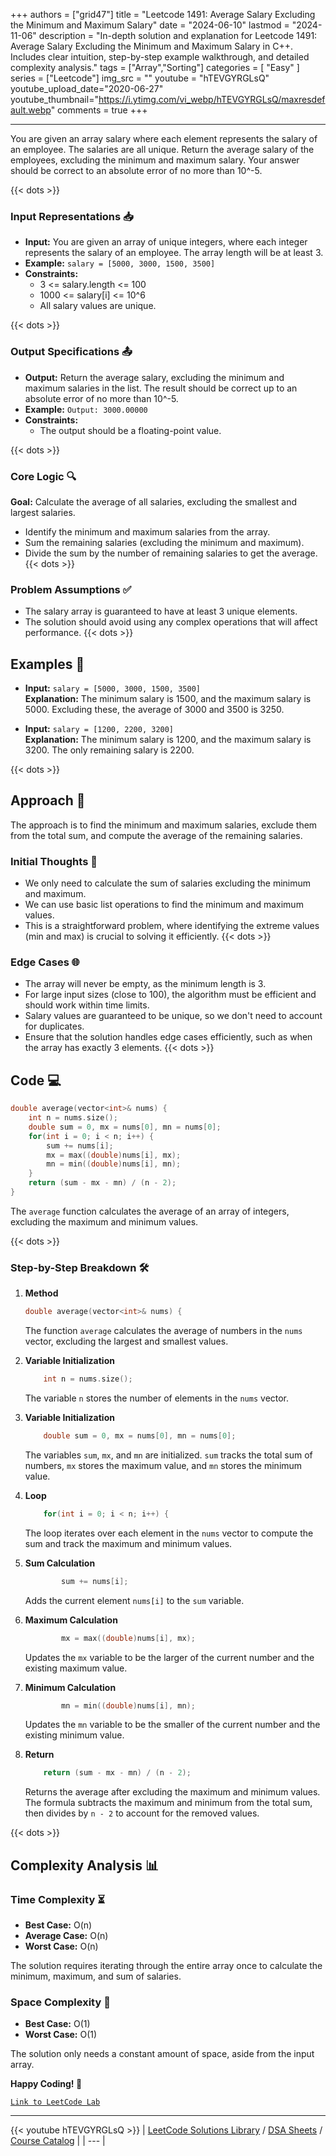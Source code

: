 
+++
authors = ["grid47"]
title = "Leetcode 1491: Average Salary Excluding the Minimum and Maximum Salary"
date = "2024-06-10"
lastmod = "2024-11-06"
description = "In-depth solution and explanation for Leetcode 1491: Average Salary Excluding the Minimum and Maximum Salary in C++. Includes clear intuition, step-by-step example walkthrough, and detailed complexity analysis."
tags = ["Array","Sorting"]
categories = [
    "Easy"
]
series = ["Leetcode"]
img_src = ""
youtube = "hTEVGYRGLsQ"
youtube_upload_date="2020-06-27"
youtube_thumbnail="https://i.ytimg.com/vi_webp/hTEVGYRGLsQ/maxresdefault.webp"
comments = true
+++



---
You are given an array salary where each element represents the salary of an employee. The salaries are all unique. Return the average salary of the employees, excluding the minimum and maximum salary. Your answer should be correct to an absolute error of no more than 10^-5.
<!--more-->
{{< dots >}}
### Input Representations 📥
- **Input:** You are given an array of unique integers, where each integer represents the salary of an employee. The array length will be at least 3.
- **Example:** `salary = [5000, 3000, 1500, 3500]`
- **Constraints:**
	- 3 <= salary.length <= 100
	- 1000 <= salary[i] <= 10^6
	- All salary values are unique.

{{< dots >}}
### Output Specifications 📤
- **Output:** Return the average salary, excluding the minimum and maximum salaries in the list. The result should be correct up to an absolute error of no more than 10^-5.
- **Example:** `Output: 3000.00000`
- **Constraints:**
	- The output should be a floating-point value.

{{< dots >}}
### Core Logic 🔍
**Goal:** Calculate the average of all salaries, excluding the smallest and largest salaries.

- Identify the minimum and maximum salaries from the array.
- Sum the remaining salaries (excluding the minimum and maximum).
- Divide the sum by the number of remaining salaries to get the average.
{{< dots >}}
### Problem Assumptions ✅
- The salary array is guaranteed to have at least 3 unique elements.
- The solution should avoid using any complex operations that will affect performance.
{{< dots >}}
## Examples 🧩
- **Input:** `salary = [5000, 3000, 1500, 3500]`  \
  **Explanation:** The minimum salary is 1500, and the maximum salary is 5000. Excluding these, the average of 3000 and 3500 is 3250.

- **Input:** `salary = [1200, 2200, 3200]`  \
  **Explanation:** The minimum salary is 1200, and the maximum salary is 3200. The only remaining salary is 2200.

{{< dots >}}
## Approach 🚀
The approach is to find the minimum and maximum salaries, exclude them from the total sum, and compute the average of the remaining salaries.

### Initial Thoughts 💭
- We only need to calculate the sum of salaries excluding the minimum and maximum.
- We can use basic list operations to find the minimum and maximum values.
- This is a straightforward problem, where identifying the extreme values (min and max) is crucial to solving it efficiently.
{{< dots >}}
### Edge Cases 🌐
- The array will never be empty, as the minimum length is 3.
- For large input sizes (close to 100), the algorithm must be efficient and should work within time limits.
- Salary values are guaranteed to be unique, so we don't need to account for duplicates.
- Ensure that the solution handles edge cases efficiently, such as when the array has exactly 3 elements.
{{< dots >}}
## Code 💻
```cpp
double average(vector<int>& nums) {
    int n = nums.size();
    double sum = 0, mx = nums[0], mn = nums[0];
    for(int i = 0; i < n; i++) {
        sum += nums[i];
        mx = max((double)nums[i], mx);
        mn = min((double)nums[i], mn);
    }
    return (sum - mx - mn) / (n - 2);
}
```

The `average` function calculates the average of an array of integers, excluding the maximum and minimum values.

{{< dots >}}
### Step-by-Step Breakdown 🛠️
1. **Method**
	```cpp
	double average(vector<int>& nums) {
	```
	The function `average` calculates the average of numbers in the `nums` vector, excluding the largest and smallest values.

2. **Variable Initialization**
	```cpp
	    int n = nums.size();
	```
	The variable `n` stores the number of elements in the `nums` vector.

3. **Variable Initialization**
	```cpp
	    double sum = 0, mx = nums[0], mn = nums[0];
	```
	The variables `sum`, `mx`, and `mn` are initialized. `sum` tracks the total sum of numbers, `mx` stores the maximum value, and `mn` stores the minimum value.

4. **Loop**
	```cpp
	    for(int i = 0; i < n; i++) {
	```
	The loop iterates over each element in the `nums` vector to compute the sum and track the maximum and minimum values.

5. **Sum Calculation**
	```cpp
	        sum += nums[i];
	```
	Adds the current element `nums[i]` to the `sum` variable.

6. **Maximum Calculation**
	```cpp
	        mx = max((double)nums[i], mx);
	```
	Updates the `mx` variable to be the larger of the current number and the existing maximum value.

7. **Minimum Calculation**
	```cpp
	        mn = min((double)nums[i], mn);
	```
	Updates the `mn` variable to be the smaller of the current number and the existing minimum value.

8. **Return**
	```cpp
	    return (sum - mx - mn) / (n - 2);
	```
	Returns the average after excluding the maximum and minimum values. The formula subtracts the maximum and minimum from the total sum, then divides by `n - 2` to account for the removed values.

{{< dots >}}
## Complexity Analysis 📊
### Time Complexity ⏳
- **Best Case:** O(n)
- **Average Case:** O(n)
- **Worst Case:** O(n)

The solution requires iterating through the entire array once to calculate the minimum, maximum, and sum of salaries.

### Space Complexity 💾
- **Best Case:** O(1)
- **Worst Case:** O(1)

The solution only needs a constant amount of space, aside from the input array.

**Happy Coding! 🎉**


[`Link to LeetCode Lab`](https://leetcode.com/problems/average-salary-excluding-the-minimum-and-maximum-salary/description/)

---
{{< youtube hTEVGYRGLsQ >}}
| [LeetCode Solutions Library](https://grid47.xyz/leetcode/) / [DSA Sheets](https://grid47.xyz/sheets/) / [Course Catalog](https://grid47.xyz/courses/) |
| --- |
